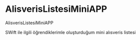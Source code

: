 # AlisverisListesiMiniAPP
AlisverisListesiMiniAPP

SWift ile ilgili öğrendiklerimle oluşturduğum mini alısveris listesi


